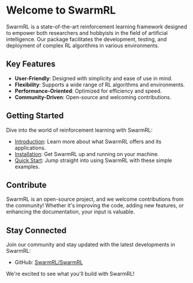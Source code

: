 # Welcome to SwarmRL

SwarmRL is a state-of-the-art reinforcement learning framework designed to empower both researchers and hobbyists in the field of artificial intelligence. Our package facilitates the development, testing, and deployment of complex RL algorithms in various environments.

## Key Features

- **User-Friendly**: Designed with simplicity and ease of use in mind.
- **Flexibility**: Supports a wide range of RL algorithms and environments.
- **Performance-Oriented**: Optimized for efficiency and speed.
- **Community-Driven**: Open-source and welcoming contributions.

## Getting Started

Dive into the world of reinforcement learning with SwarmRL:

- [Introduction](pages/introduction.md): Learn more about what SwarmRL offers and its applications.
- [Installation](pages/installation.md): Get SwarmRL up and running on your machine.
- [Quick Start](pages/getting_started.md): Jump straight into using SwarmRL with these simple examples.

## Contribute

SwarmRL is an open-source project, and we welcome contributions from the community! Whether it's improving the code, adding new features, or enhancing the documentation, your input is valuable.

## Stay Connected

Join our community and stay updated with the latest developments in SwarmRL:

- GitHub: [SwarmRL/SwarmRL](https://github.com/SwarmRL/SwarmRL)

We're excited to see what you'll build with SwarmRL!
